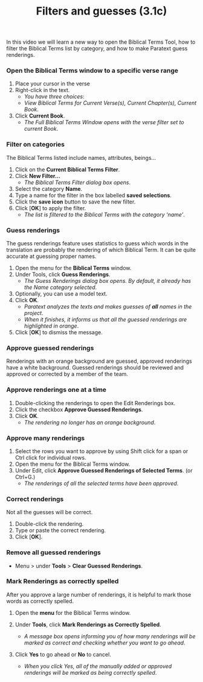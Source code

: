 ﻿---
title: Filters and guesses (3.1c)
---
In this video we will learn a new way to open the Biblical Terms Tool, how to filter the Biblical Terms list by category, and how to make Paratext guess renderings.

### Open the Biblical Terms window to a specific verse range

1.  Place your cursor in the verse
1.  Right-click in the text.
    -  *You have three choices*:
    -  *View Biblical Terms for Current Verse(s), Current Chapter(s), Current Book*.
1.  Click **Current Book**.
    -  *The Full Biblical Terms Window opens with the verse filter set to current Book*.

### Filter on categories

The Biblical Terms listed include names, attributes, beings…

1.  Click on the **Current Biblical Terms Filter**.
1.  Click **New Filter…**  
    -  *The Biblical Terms Filter dialog box opens*.
1.  Select the category **Name**.
1.  Type a name for the filter in the box labelled **saved selections**.
1.  Click the **save icon** button to save the new filter.
1.  Click [**OK**] to apply the filter.  
    -  *The list is filtered to the Biblical Terms with the category ‘name’*.

### Guess renderings

The guess renderings feature uses statistics to guess which words in the translation are probably the rendering of which Biblical Term. It can be quite accurate at guessing proper names.

1.  Open the menu for the **Biblical Terms** window.
1.  Under Tools, click **Guess Renderings**.  
    -  *The Guess Renderings dialog box opens. By default, it already has the Name category selected*.
1.  Optionally, you can use a model text.
1.  Click **OK**.
    -  *Paratext analyzes the texts and makes guesses of **all** names in the project*.  
    -  *When it finishes, it informs us that all the guessed renderings are highlighted in orange*.
1.  Click [**OK**] to dismiss the message.



### Approve guessed renderings

Renderings with an orange background are guessed, approved renderings have a white background. Guessed renderings should be reviewed and approved or corrected by a member of the team.

### Approve renderings one at a time

1.  Double-clicking the renderings to open the Edit Renderings box.
1.  Click the checkbox **Approve Guessed Renderings**.
1.  Click **OK**.
    -  *The rendering no longer has an orange background*.

### Approve many renderings

1.  Select the rows you want to approve by using Shift click for a span or Ctrl click for individual rows.
1.  Open the menu for the Biblical Terms window.
1.  Under Edit, click **Approve Guessed Renderings of Selected Terms**. (or Ctrl+G.)
    -  *The renderings of all the selected terms have been approved*.

### Correct renderings

Not all the guesses will be correct.

1.  Double-click the rendering.
1.  Type or paste the correct rendering.
1.  Click [**OK**].

### Remove all guessed renderings

-  Menu \> under **Tools** \> **Clear Guessed Renderings**.

### Mark Renderings as correctly spelled

After you approve a large number of renderings, it is helpful to mark those words as correctly spelled.

1.  Open the **menu** for the Biblical Terms window.
1.  Under **Tools**, click **Mark Renderings as Correctly Spelled**.
    -  *A message box opens informing you of how many renderings will be marked as correct and checking whether you want to go ahead*.

1.  Click **Yes** to go ahead or **No** to cancel.
    -  *When you click Yes, all of the manually added or approved renderings will be marked as being correctly spelled*.
